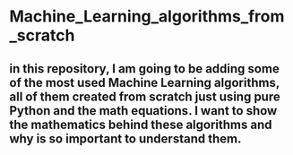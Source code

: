 # Machine_Learning_algorithms_from_scratch

## in this repository, I am going to be adding some of the most used Machine Learning algorithms, all of them created from scratch just using pure Python and the math equations. I want to show the mathematics behind these algorithms and why is so important to understand them.
